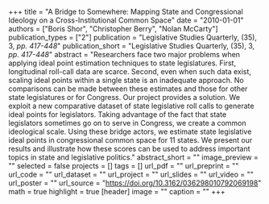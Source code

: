 +++
title = "A Bridge to Somewhere: Mapping State and Congressional Ideology on a Cross-Institutional Common Space"
date = "2010-01-01"
authors = ["Boris Shor", "Christopher Berry", "Nolan McCarty"]
publication_types = ["2"]
publication = "Legislative Studies Quarterly, (35), 3, _pp. 417-448_"
publication_short = "Legislative Studies Quarterly, (35), 3, _pp. 417-448_"
abstract = "Researchers face two major problems when applying ideal point estimation techniques to state legislatures. First, longitudinal roll-call data are scarce. Second, even when such data exist, scaling ideal points within a single state is an inadequate approach. No comparisons can be made between these estimates and those for other state legislatures or for Congress. Our project provides a solution. We exploit a new comparative dataset of state legislative roll calls to generate ideal points for legislators. Taking advantage of the fact that state legislators sometimes go on to serve in Congress, we create a common ideological scale. Using these bridge actors, we estimate state legislative ideal points in congressional common space for 11 states. We present our results and illustrate how these scores can be used to address important topics in state and legislative politics."
abstract_short = ""
image_preview = ""
selected = false
projects = []
tags = []
url_pdf = ""
url_preprint = ""
url_code = ""
url_dataset = ""
url_project = ""
url_slides = ""
url_video = ""
url_poster = ""
url_source = "https://doi.org/10.3162/036298010792069198"
math = true
highlight = true
[header]
image = ""
caption = ""
+++
